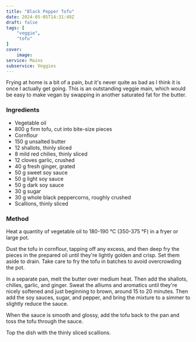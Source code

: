 ```yaml
---
title: "Black Pepper Tofu"
date: 2024-05-05T14:31:49Z
draft: false
tags: [
    "veggie",
    "tofu"
]
cover:
    image: 
service: Mains
subservice: Veggies
---
```


Frying at home is a bit of a pain, but it's never quite as bad as I think it is once I actually get going. This is an outstanding veggie main, which would be easy to make vegan by swapping in another saturated fat for the butter.

### Ingredients

* Vegetable oil
* 800 g firm tofu, cut into bite-size pieces
* Cornflour
* 150 g unsalted butter
* 12 shallots, thinly sliced
* 8 mild red chilies, thinly sliced
* 12 cloves garlic, crushed
* 40 g fresh ginger, grated
* 50 g sweet soy sauce
* 50 g light soy sauce
* 50 g dark soy sauce
* 30 g sugar
* 30 g whole black peppercorns, roughly crushed
* Scallions, thinly sliced

### Method

Heat a quantity of vegetable oil to 180-190 °C (350-375 °F) in a fryer or large pot.

Dust the tofu in cornflour, tapping off any excess, and then deep fry the pieces in the prepared oil until they're lightly golden and crisp. Set them aside to drain. Take care to fry the tofu in batches to avoid overcrowding the pot.

In a separate pan, melt the butter over medium heat. Then add the shallots, chilies, garlic, and ginger. Sweat the alliums and aromatics until they're nicely softened and just beginning to brown, around 15 to 20 minutes. Then add the soy sauces, sugar, and pepper, and bring the mixture to a simmer to slightly reduce the sauce.

When the sauce is smooth and glossy, add the tofu back to the pan and toss the tofu through the sauce.

Top the dish with the thinly sliced scallions.



